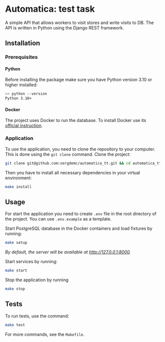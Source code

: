 # Automatica: test task
A simple API that allows workers to visit stores and write visits to DB. The API is written in Python using the Django REST framework. 

## Installation

### Prerequisites

#### Python

Before installing the package make sure you have Python version 3.10 or higher installed:

```bash
>> python --version
Python 3.10+
```

#### Docker

The project uses Docker to run the database. To install Docker use its [official instruction](https://docs.docker.com/get-docker/).

### Application

To use the application, you need to clone the repository to your computer. This is done using the `git clone` command. Clone the project:

```bash
git clone git@github.com:sergdemc/automatica_tt.git && cd automatica_tt
```

Then you have to install all necessary dependencies in your virtual environment:

```bash
make install
```

## Usage

For start the application you need to create `.env` file in the root directory of the project. You can use `.env.example` as a template.

Start PostgreSQL database in the Docker containers and load fixtures by running:
```bash
make setup
```
_By default, the server will be available at http://127.0.0.1:8000._

Start services by running:
```bash
make start
```

Stop the application by running
```bash
make stop
```

## Tests

To run tests, use the command:
```bash
make test
```

For more commands, see the `Makefile`.